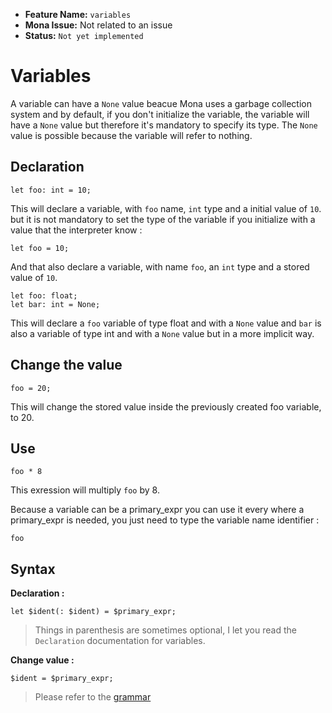 - **Feature Name:** `variables` 
- **Mona Issue:** Not related to an issue 
- **Status:** `Not yet implemented`


# Variables

A variable can have a `None` value beacue Mona uses a garbage collection system and by default, if you don't initialize the variable, the variable will have a `None` value but therefore it's mandatory to specify its type. The `None` value is possible because the variable will refer to nothing.

## Declaration

```
let foo: int = 10;
```
This will declare a variable, with `foo` name, `int` type and a initial value of `10`. but it is not mandatory to set the type of the variable if you initialize with a value that the interpreter know :
```
let foo = 10;
```
And that also declare a variable, with name `foo`, an `int` type and a stored value of `10`.

```
let foo: float;
let bar: int = None;
```
This will declare a `foo` variable of type float and with a `None` value and `bar` is also a variable of type int and with a `None` value but in a more implicit way.

## Change the value

``` 
foo = 20;
```
This will change the stored value inside the previously created foo variable, to 20.

## Use

```
foo * 8
```
This exression will multiply `foo` by 8.

Because a variable can be a primary_expr you can use it every where a primary_expr is needed, you just need to type the variable name identifier : 
```
foo
```

## Syntax
**Declaration :**
```
let $ident(: $ident) = $primary_expr;
```
> Things in parenthesis are sometimes optional, I let you read the `Declaration` documentation for variables.

**Change value :**
```
$ident = $primary_expr;
```

> Please refer to the [grammar](/docs/lang/001-grammar.md)
